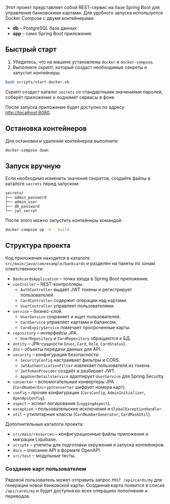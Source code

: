 Этот проект представляет собой REST-сервис на базе Spring Boot для управления банковскими картами. Для удобного запуска используется Docker Compose c двумя контейнерами:

* **db** – PostgreSQL база данных
* **app** – само Spring Boot приложение

## Быстрый старт

1. Убедитесь, что на машине установлены `docker` и `docker-compose`.
2. Выполните скрипт, который создаст необходимые секреты и запустит контейнеры:

```bash
bash scripts/start-docker.sh
```

Скрипт создаст каталог `secrets` со стандартными значениями паролей, соберёт приложение и поднимет сервисы в фоне.

После запуска приложение будет доступно по адресу [http://localhost:8080](http://localhost:8080).

## Остановка контейнеров

Для остановки и удаления контейнеров выполните:

```bash
docker-compose down
```

## Запуск вручную

Если необходимо изменить значения секретов, создайте файлы в каталоге `secrets` перед запуском:

```
secrets/
├── admin_password
├── admin_user
├── db_password
└── jwt_secret
```

После этого можно запустить контейнеры командой:

```bash
docker-compose up -d --build
```

## Структура проекта

Код приложения находится в каталоге `src/main/java/com/example/bankcards` и разделён на пакеты по зонам ответственности:

- `BankcardsApplication` – точка входа в Spring Boot приложение.
- `controller` – REST-контроллеры.
    - `AuthController` выдаёт JWT токены и регистрирует пользователей.
    - `CardController` содержит операции над картами.
    - `UserController` управляет пользователями.
- `service` – бизнес-слой.
    - `UserService` сохраняет и ищет пользователей.
    - `CardService` управляет картами и балансом.
    - `CardExpiryService` помечает просроченные карты.
- `repository` – интерфейсы JPA.
    - `UserRepository` и `CardRepository` обращаются к БД.
- `entity` – JPA-сущности (`User`, `Card`, `Role`, `CardStatus`).
- `dto` – объекты передачи данных для API.
- `security` – конфигурация безопасности.
    - `SecurityConfig` настраивает фильтры и CORS.
    - `JwtAuthenticationFilter` извлекает пользователя из токена.
    - `JwtTokenProvider` создаёт и разбирает JWT.
    - `AppUserDetailsService` адаптирует `UserService` для Spring Security.
- `converter` – вспомогательные конвертеры JPA (`CardNumberEncryptConverter` шифрует номера карт).
- `config` – прочие конфигурации (`CorsConfig`, `AdminInitializer`, `OpenApiConfig`).
- `aspect` – аспект логирования (`LoggingAspect`).
- `exception` – пользовательские исключения и `GlobalExceptionHandler`.
- `util` – утилитарные классы (`CardNumberGenerator`, `CardMaskUtil`).

Дополнительные каталоги проекта:

- `src/main/resources` – конфигурационные файлы приложения и миграции Liquibase.
- `scripts` – утилиты для подготовки окружения и запуска контейнеров.
- `docs` – описание API в формате OpenAPI.
- `src/test` – модульные тесты.

### Создание карт пользователем

Рядовой пользователь может отправить запрос `POST /api/cards/my` для генерации новой
банковской карты. Созданная карта появится в списке `/api/cards/my` и будет
доступна во всех операциях пополнения и переводов.